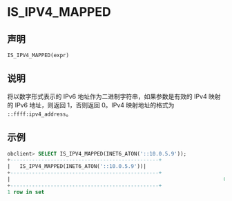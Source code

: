 # IS_IPV4_MAPPED

## 声明

```sql
IS_IPV4_MAPPED(expr)
```

## 说明

将以数字形式表示的 IPv6 地址作为二进制字符串，如果参数是有效的 IPv4 映射的 IPv6 地址，则返回 1，否则返回 0。IPv4 映射地址的格式为 `::ffff:ipv4_address`。

## 示例

```sql
obclient> SELECT IS_IPV4_MAPPED(INET6_ATON('::10.0.5.9'));
+------------------------------------------------+
|   IS_IPV4_MAPPED(INET6_ATON('::10.0.5.9'))|
+------------------------------------------------+
|                                                                     0 |
+------------------------------------------------+
1 row in set
```
